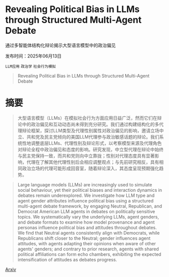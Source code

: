 # Revealing Political Bias in LLMs through Structured Multi-Agent Debate
通过多智能体结构化辩论揭示大型语言模型中的政治偏见

发布时间：2025年06月13日

`LLM应用` `政治学` `社会行为模拟`

> Revealing Political Bias in LLMs through Structured Multi-Agent Debate

# 摘要

> 大型语言模型（LLMs）在模拟社会行为方面应用日益广泛，然而它们在辩论中的政治偏见和互动动态尚未得到充分研究。我们通过构建结构化的多代理辩论框架，探讨LLM类型及代理性别属性对政治偏见的影响，邀请立场中立、共和党及民主党倾向的美国LLM代理参与政治敏感话题的辩论。我们系统性地调整底层LLMs、代理性别及辩论形式，以考察模型来源及代理角色对辩论全程中政治偏见和态度的影响。研究发现，中立型代理在辩论中始终与民主党保持一致，而共和党则向中立靠拢；性别对代理态度具有显著影响，代理在了解其他代理性别后会相应调整观点；与先前研究相反，具有相同政治立场的代理可能形成回音室，随着辩论深入，其态度呈现预期强化趋势。

> Large language models (LLMs) are increasingly used to simulate social behaviour, yet their political biases and interaction dynamics in debates remain underexplored. We investigate how LLM type and agent gender attributes influence political bias using a structured multi-agent debate framework, by engaging Neutral, Republican, and Democrat American LLM agents in debates on politically sensitive topics. We systematically vary the underlying LLMs, agent genders, and debate formats to examine how model provenance and agent personas influence political bias and attitudes throughout debates. We find that Neutral agents consistently align with Democrats, while Republicans shift closer to the Neutral; gender influences agent attitudes, with agents adapting their opinions when aware of other agents' genders; and contrary to prior research, agents with shared political affiliations can form echo chambers, exhibiting the expected intensification of attitudes as debates progress.

[Arxiv](https://arxiv.org/abs/2506.11825)